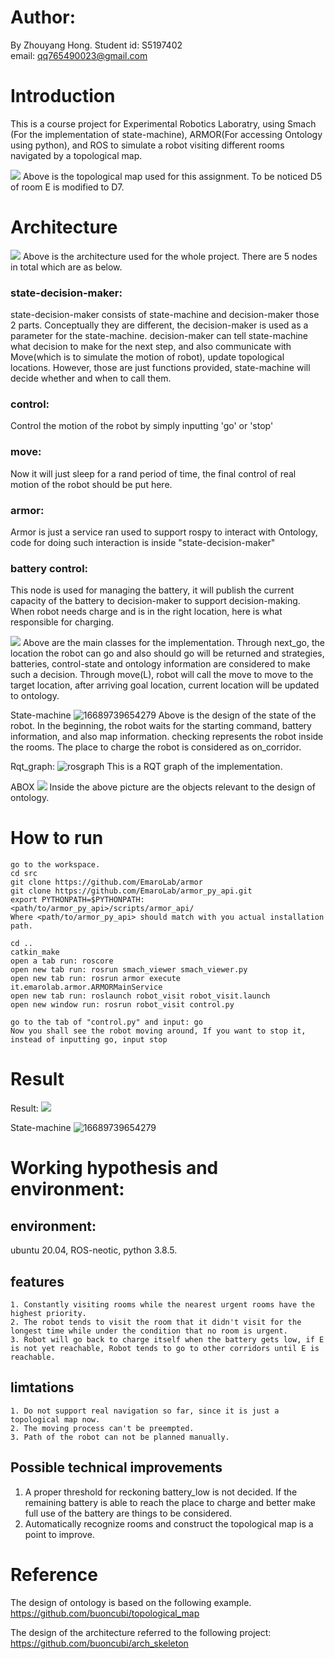 # Author:
By Zhouyang Hong. 
Student id: S5197402    
email: qq765490023@gmail.com

# Introduction
This is a course project for Experimental Robotics Laboratry, using Smach (For the implementation of state-machine), ARMOR(For accessing Ontology using python), and ROS to simulate a robot visiting different rooms navigated by a topological map.

![](assets/16689738486287.jpg)
Above is the topological map used for this assignment. To be noticed D5 of room E is modified to D7.

# Architecture
![](assets/16690226575178.jpg)
Above is the architecture used for the whole project. There are 5 nodes in total which are as below. 

### state-decision-maker:
state-decision-maker consists of state-machine and decision-maker those 2 parts. Conceptually they are different, the decision-maker is used as a parameter for the state-machine. 
decision-maker can tell state-machine what decision to make for the next step, and also communicate with Move(which is to simulate the motion of robot), update topological locations. 
However, those are just functions provided, state-machine will decide whether and when to call them. 

### control: 
Control the motion of the robot by simply inputting 'go' or 'stop'
### move:
Now it will just sleep for a rand period of time, the final control of real motion of the robot should be put here.
### armor:
Armor is just a service ran used to support rospy to interact with Ontology, code for doing such interaction is inside "state-decision-maker"
### battery control:
This node is used for managing the battery, it will publish the current capacity of the battery to decision-maker to support decision-making. When robot needs charge and is in the right location, here is what responsible for charging.

![](assets/16690247603355.jpg)
Above are the main classes for the implementation. 
Through next_go, the location the robot can go and also should go will be returned and strategies, batteries, control-state and ontology information are considered to make such a decision. Through move(L), robot will call the move to move to the target location, after arriving goal location, current location will be updated to ontology.

State-machine
![16689739654279](assets/16689739654279.jpg)
Above is the design of the state of the robot. In the beginning, the robot waits for the starting command, battery information, and also map information. checking represents the robot inside the rooms. The place to charge the robot is considered as on_corridor.

Rqt_graph:
![rosgraph](assets/rosgraph.png)
This is a RQT graph of the implementation.

ABOX
![](assets/16689744377161.jpg)
Inside the above picture are the objects relevant to the design of ontology.

# How to run
    
    go to the workspace.
    cd src
    git clone https://github.com/EmaroLab/armor
    git clone https://github.com/EmaroLab/armor_py_api.git
    export PYTHONPATH=$PYTHONPATH:<path/to/armor_py_api>/scripts/armor_api/
    Where <path/to/armor_py_api> should match with you actual installation path.
    
    cd ..
    catkin_make
    open a tab run: roscore
    open new tab run: rosrun smach_viewer smach_viewer.py 
    open new tab run: rosrun armor execute it.emarolab.armor.ARMORMainService
    open new tab run: roslaunch robot_visit robot_visit.launch
    open new window run: rosrun robot_visit control.py
    
    go to the tab of "control.py" and input: go
    Now you shall see the robot moving around, If you want to stop it, instead of inputting go, input stop
    


# Result

Result:
![](assets/16689743518834.jpg)
 
State-machine
![16689739654279](assets/16689739654279.jpg)


# Working hypothesis and environment:

## environment: 
ubuntu 20.04, ROS-neotic, python 3.8.5.

## features
    1. Constantly visiting rooms while the nearest urgent rooms have the highest priority.  
    2. The robot tends to visit the room that it didn't visit for the longest time while under the condition that no room is urgent.
    3. Robot will go back to charge itself when the battery gets low, if E is not yet reachable, Robot tends to go to other corridors until E is reachable.

## limtations
    1. Do not support real navigation so far, since it is just a topological map now.
    2. The moving process can't be preempted.
    3. Path of the robot can not be planned manually.
## Possible technical improvements

1. A proper threshold for reckoning battery_low is not decided. If the remaining battery is able to reach the place to charge and better make full use of the battery are things to be considered.
2. Automatically recognize rooms and construct the topological map is a point to improve.

# Reference
The design of ontology is based on the following example.
https://github.com/buoncubi/topological_map 
    
The design of the architecture referred to the following project:
https://github.com/buoncubi/arch_skeleton

